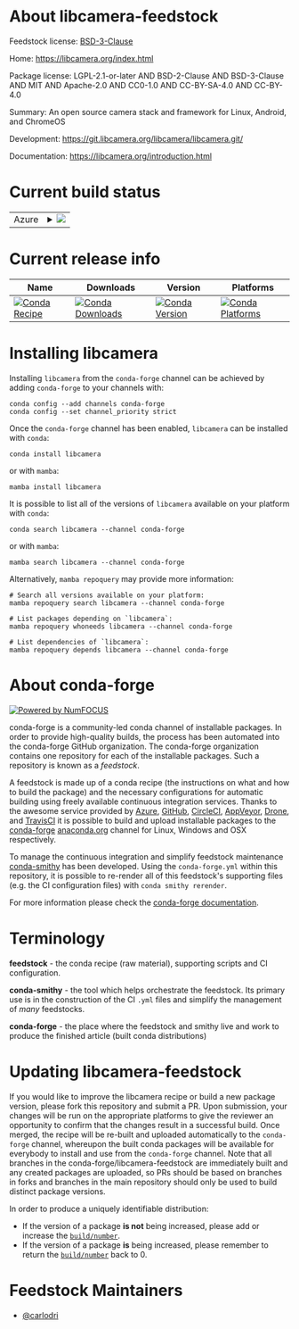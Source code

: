 About libcamera-feedstock
=========================

Feedstock license: [BSD-3-Clause](https://github.com/conda-forge/libcamera-feedstock/blob/main/LICENSE.txt)

Home: https://libcamera.org/index.html

Package license: LGPL-2.1-or-later AND BSD-2-Clause AND BSD-3-Clause AND MIT AND Apache-2.0 AND CC0-1.0 AND CC-BY-SA-4.0 AND CC-BY-4.0


Summary: An open source camera stack and framework for Linux, Android, and ChromeOS

Development: https://git.libcamera.org/libcamera/libcamera.git/

Documentation: https://libcamera.org/introduction.html

Current build status
====================


<table>
    
  <tr>
    <td>Azure</td>
    <td>
      <details>
        <summary>
          <a href="https://dev.azure.com/conda-forge/feedstock-builds/_build/latest?definitionId=25302&branchName=main">
            <img src="https://dev.azure.com/conda-forge/feedstock-builds/_apis/build/status/libcamera-feedstock?branchName=main">
          </a>
        </summary>
        <table>
          <thead><tr><th>Variant</th><th>Status</th></tr></thead>
          <tbody><tr>
              <td>linux_64_python3.10.____cpythonvariantupstream</td>
              <td>
                <a href="https://dev.azure.com/conda-forge/feedstock-builds/_build/latest?definitionId=25302&branchName=main">
                  <img src="https://dev.azure.com/conda-forge/feedstock-builds/_apis/build/status/libcamera-feedstock?branchName=main&jobName=linux&configuration=linux%20linux_64_python3.10.____cpythonvariantupstream" alt="variant">
                </a>
              </td>
            </tr><tr>
              <td>linux_64_python3.11.____cpythonvariantupstream</td>
              <td>
                <a href="https://dev.azure.com/conda-forge/feedstock-builds/_build/latest?definitionId=25302&branchName=main">
                  <img src="https://dev.azure.com/conda-forge/feedstock-builds/_apis/build/status/libcamera-feedstock?branchName=main&jobName=linux&configuration=linux%20linux_64_python3.11.____cpythonvariantupstream" alt="variant">
                </a>
              </td>
            </tr><tr>
              <td>linux_64_python3.12.____cpythonvariantupstream</td>
              <td>
                <a href="https://dev.azure.com/conda-forge/feedstock-builds/_build/latest?definitionId=25302&branchName=main">
                  <img src="https://dev.azure.com/conda-forge/feedstock-builds/_apis/build/status/libcamera-feedstock?branchName=main&jobName=linux&configuration=linux%20linux_64_python3.12.____cpythonvariantupstream" alt="variant">
                </a>
              </td>
            </tr><tr>
              <td>linux_64_python3.9.____cpythonvariantupstream</td>
              <td>
                <a href="https://dev.azure.com/conda-forge/feedstock-builds/_build/latest?definitionId=25302&branchName=main">
                  <img src="https://dev.azure.com/conda-forge/feedstock-builds/_apis/build/status/libcamera-feedstock?branchName=main&jobName=linux&configuration=linux%20linux_64_python3.9.____cpythonvariantupstream" alt="variant">
                </a>
              </td>
            </tr>
          </tbody>
        </table>
      </details>
    </td>
  </tr>
</table>

Current release info
====================

| Name | Downloads | Version | Platforms |
| --- | --- | --- | --- |
| [![Conda Recipe](https://img.shields.io/badge/recipe-libcamera-green.svg)](https://anaconda.org/conda-forge/libcamera) | [![Conda Downloads](https://img.shields.io/conda/dn/conda-forge/libcamera.svg)](https://anaconda.org/conda-forge/libcamera) | [![Conda Version](https://img.shields.io/conda/vn/conda-forge/libcamera.svg)](https://anaconda.org/conda-forge/libcamera) | [![Conda Platforms](https://img.shields.io/conda/pn/conda-forge/libcamera.svg)](https://anaconda.org/conda-forge/libcamera) |

Installing libcamera
====================

Installing `libcamera` from the `conda-forge` channel can be achieved by adding `conda-forge` to your channels with:

```
conda config --add channels conda-forge
conda config --set channel_priority strict
```

Once the `conda-forge` channel has been enabled, `libcamera` can be installed with `conda`:

```
conda install libcamera
```

or with `mamba`:

```
mamba install libcamera
```

It is possible to list all of the versions of `libcamera` available on your platform with `conda`:

```
conda search libcamera --channel conda-forge
```

or with `mamba`:

```
mamba search libcamera --channel conda-forge
```

Alternatively, `mamba repoquery` may provide more information:

```
# Search all versions available on your platform:
mamba repoquery search libcamera --channel conda-forge

# List packages depending on `libcamera`:
mamba repoquery whoneeds libcamera --channel conda-forge

# List dependencies of `libcamera`:
mamba repoquery depends libcamera --channel conda-forge
```


About conda-forge
=================

[![Powered by
NumFOCUS](https://img.shields.io/badge/powered%20by-NumFOCUS-orange.svg?style=flat&colorA=E1523D&colorB=007D8A)](https://numfocus.org)

conda-forge is a community-led conda channel of installable packages.
In order to provide high-quality builds, the process has been automated into the
conda-forge GitHub organization. The conda-forge organization contains one repository
for each of the installable packages. Such a repository is known as a *feedstock*.

A feedstock is made up of a conda recipe (the instructions on what and how to build
the package) and the necessary configurations for automatic building using freely
available continuous integration services. Thanks to the awesome service provided by
[Azure](https://azure.microsoft.com/en-us/services/devops/), [GitHub](https://github.com/),
[CircleCI](https://circleci.com/), [AppVeyor](https://www.appveyor.com/),
[Drone](https://cloud.drone.io/welcome), and [TravisCI](https://travis-ci.com/)
it is possible to build and upload installable packages to the
[conda-forge](https://anaconda.org/conda-forge) [anaconda.org](https://anaconda.org/)
channel for Linux, Windows and OSX respectively.

To manage the continuous integration and simplify feedstock maintenance
[conda-smithy](https://github.com/conda-forge/conda-smithy) has been developed.
Using the ``conda-forge.yml`` within this repository, it is possible to re-render all of
this feedstock's supporting files (e.g. the CI configuration files) with ``conda smithy rerender``.

For more information please check the [conda-forge documentation](https://conda-forge.org/docs/).

Terminology
===========

**feedstock** - the conda recipe (raw material), supporting scripts and CI configuration.

**conda-smithy** - the tool which helps orchestrate the feedstock.
                   Its primary use is in the construction of the CI ``.yml`` files
                   and simplify the management of *many* feedstocks.

**conda-forge** - the place where the feedstock and smithy live and work to
                  produce the finished article (built conda distributions)


Updating libcamera-feedstock
============================

If you would like to improve the libcamera recipe or build a new
package version, please fork this repository and submit a PR. Upon submission,
your changes will be run on the appropriate platforms to give the reviewer an
opportunity to confirm that the changes result in a successful build. Once
merged, the recipe will be re-built and uploaded automatically to the
`conda-forge` channel, whereupon the built conda packages will be available for
everybody to install and use from the `conda-forge` channel.
Note that all branches in the conda-forge/libcamera-feedstock are
immediately built and any created packages are uploaded, so PRs should be based
on branches in forks and branches in the main repository should only be used to
build distinct package versions.

In order to produce a uniquely identifiable distribution:
 * If the version of a package **is not** being increased, please add or increase
   the [``build/number``](https://docs.conda.io/projects/conda-build/en/latest/resources/define-metadata.html#build-number-and-string).
 * If the version of a package **is** being increased, please remember to return
   the [``build/number``](https://docs.conda.io/projects/conda-build/en/latest/resources/define-metadata.html#build-number-and-string)
   back to 0.

Feedstock Maintainers
=====================

* [@carlodri](https://github.com/carlodri/)

